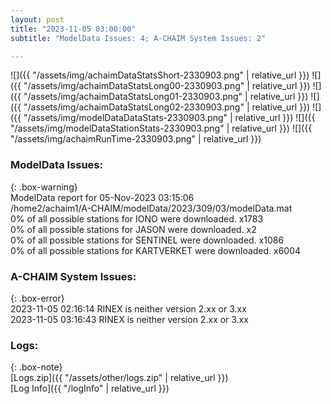 ```yaml
---
layout: post
title: "2023-11-05 03:00:00"
subtitle: "ModelData Issues: 4; A-CHAIM System Issues: 2"

---
```


![]({{ "/assets/img/achaimDataStatsShort-2330903.png" | relative_url }})
![]({{ "/assets/img/achaimDataStatsLong00-2330903.png" | relative_url }})
![]({{ "/assets/img/achaimDataStatsLong01-2330903.png" | relative_url }})
![]({{ "/assets/img/achaimDataStatsLong02-2330903.png" | relative_url }})
![]({{ "/assets/img/modelDataDataStats-2330903.png" | relative_url }})
![]({{ "/assets/img/modelDataStationStats-2330903.png" | relative_url }})
![]({{ "/assets/img/achaimRunTime-2330903.png" | relative_url }})


### ModelData Issues:  
  
{: .box-warning}  
 ModelData report for 05-Nov-2023 03:15:06   
 /home2/achaim1/A-CHAIM/modelData/2023/309/03/modelData.mat   
 0% of all possible stations for IONO were downloaded. x1783   
 0% of all possible stations for JASON were downloaded. x2   
 0% of all possible stations for SENTINEL were downloaded. x1086   
 0% of all possible stations for KARTVERKET were downloaded. x6004   
  
### A-CHAIM System Issues:  
  
{: .box-error}  
2023-11-05 02:16:14 RINEX is neither version 2.xx or 3.xx  
2023-11-05 03:16:43 RINEX is neither version 2.xx or 3.xx  

### Logs:  
  
{: .box-note}  
[Logs.zip]({{ "/assets/other/logs.zip" | relative_url }})  
[Log Info]({{ "/logInfo" | relative_url }})  
